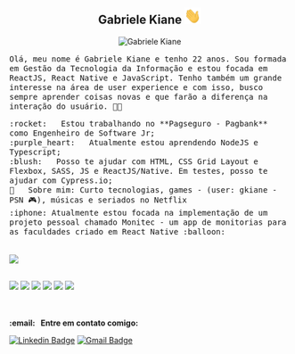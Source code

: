 
# <h2 align="center">Gabriele Kiane <img src="https://raw.githubusercontent.com/ABSphreak/ABSphreak/master/gifs/Hi.gif" width="30px"></h2>

<p align="center"><img width="60%" alt="Gabriele Kiane" src="https://cdn.dribbble.com/users/94324/screenshots/3179847/maytheforce_dribbble.jpg"/></p>

<p><samp>Olá, meu nome é Gabriele Kiane e tenho 22 anos.
Sou formada em Gestão da Tecnologia da Informação e estou focada em ReactJS, React Native e JavaScript. 
Tenho também um grande interesse na área de user experience e com isso, busco sempre aprender coisas novas e que farão a diferença na interação do usuário.  👩‍💻</p>

<p><samp>
 :rocket:  &nbsp; Estou trabalhando no **Pagseguro - Pagbank** como Engenheiro de Software Jr;
 <br/> :purple_heart: &nbsp; Atualmente estou aprendendo NodeJS e Typescript;
 <br/> :blush: &nbsp; Posso te ajudar com HTML, CSS Grid Layout e Flexbox, SASS, JS e ReactJS/Native. Em testes, posso te ajudar com Cypress.io;
 <br/> 💬  &nbsp; Sobre mim: Curto tecnologias, games - (user: gkiane - PSN 🎮), músicas e seriados no Netflix
 <br /> :iphone: Atualmente estou focada na implementação de um projeto pessoal chamado Monitec - um app de monitorias para as faculdades criado em React Native :balloon:
 </p>
 <br/>

<a href="https://github.com/biancaespindola/github-readme-stats">
  <!-- Change the `github-readme-stats.anuraghazra1.vercel.app` to `github-readme-stats.vercel.app`  -->
  <img align="center" src="https://github-readme-stats.vercel.app/api/top-langs/?username=gabrielekiane&layout=compact&theme=buefy" />
</a>
<br/>
<br/>

<code><img width="10%" src="https://www.vectorlogo.zone/logos/w3_html5/w3_html5-ar21.svg"></code>
<code><img width="10%" src="https://www.vectorlogo.zone/logos/netlifyapp_watercss/netlifyapp_watercss-ar21.svg"></code>
<code><img width="10%" src="https://www.vectorlogo.zone/logos/sass-lang/sass-lang-ar21.svg"></code>
<code><img width="10%" src="https://www.vectorlogo.zone/logos/reactjs/reactjs-ar21.svg"></code>
<code><img width="10%" src="https://www.vectorlogo.zone/logos/javascript/javascript-ar21.svg"></code>
<code><img width="10%" src="https://www.vectorlogo.zone/logos/typescriptlang/typescriptlang-ar21.svg"></code>

<br/>
<br/>
<b> :email: &nbsp; Entre em contato comigo:</b> <br/>
 
[![Linkedin Badge](https://img.shields.io/badge/-GabrieleKiane-blue?style=flat-square&logo=Linkedin&logoColor=white&link=https://https://www.linkedin.com/in/gabrielekiane/)](https://www.linkedin.com/in/gabrielekiane/)
[![Gmail Badge](https://img.shields.io/badge/-gabrielekiane.bsm@gmail.com-c14438?style=flat-square&logo=Gmail&logoColor=white&link=mailto:gabrielekiane.bsm@gmail.com)](mailto:gabrielekiane.bsm@gmail.com)


